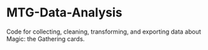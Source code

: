 # MTG-Data-Analysis
Code for collecting, cleaning, transforming, and exporting data about Magic: the Gathering cards.
